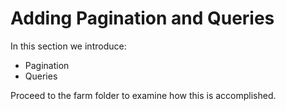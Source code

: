 # Adding Pagination and Queries

In this section we introduce:

* Pagination
* Queries

Proceed to the farm folder to examine how this is accomplished.
